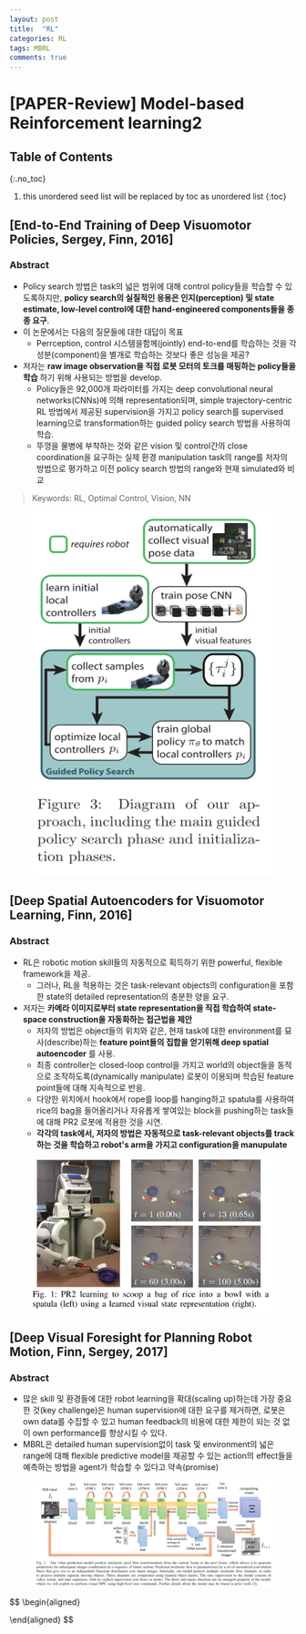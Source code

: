 ```yaml
---
layout: post
title:  "RL"
categories: RL
tags: MBRL
comments: true
---
```


# [PAPER-Review] Model-based Reinforcement learning2


## Table of Contents
{:.no_toc}
1. this unordered seed list will be replaced by toc as unordered list
{:toc}


## [End-to-End Training of Deep Visuomotor Policies, Sergey, Finn, 2016]

### Abstract

- Policy search 방법은 task의 넓은 범위에 대해 control policy들을 학습할 수 있도록하지만, __policy search의 실질적인 응용은 인지(perception) 및 state estimate, low-level control에 대한 hand-engineered components들을 종종 요구__.
- 이 논문에서는 다음의 질문들에 대한 대답이 목표
    - Perrception, control 시스템을함께(jointly) end-to-end를 학습하는 것을 각 성분(component)을 별개로 학습하는 것보다 좋은 성능을 제공?
- 저자는 __raw image observation을 직접 로봇 모터의 토크를 매핑하는 policy들을 학습__ 하기 위해 사용되는 방법을 develop.
  - Policy들은 92,000개 파라미터를 가지는 deep convolutional neural networks(CNNs)에 의해 representation되며, simple trajectory-centric RL 방법에서 제공된 supervision을 가지고 policy search를 supervised learning으로 transformation하는 guided policy search 방법을 사용하여 학습.
  - 뚜껑을 물병에 부착하는 것와 같은 vision 및 control간의 close coordination을 요구하는 실제 환경 manipulation task의 range를 저자의 방법으로 평가하고 이전 policy search 방법의 range와 현재 simulated와 비교 

> Keywords: RL, Optimal Control, Vision, NN


<figure>
  <img alt="An image with a caption" src="/assets/img/Paper/End-to-End_Training/1.png" class="lead"   style="width:480px; height:640px"/>
</figure>




## [Deep Spatial Autoencoders for Visuomotor Learning, Finn, 2016]



### Abstract

- RL은 robotic motion skill들의 자동적으로 획득하기 위한 powerful, flexible framework을 제공.
  - 그러나, RL을 적용하는 것은 task-relevant objects의 configuration을 포함한 state의 detailed representation의 충분한 양을 요구.
- 저자는 __카메라 이미지로부터 state representation을 직접 학습하여 state-space construction을 자동화하는 접근법을 제안__
  - 저자의 방법은 object들의 위치와 같은, 현재 task에 대한 environment를 묘사(describe)하는 __feature point들의 집합을 얻기위해 deep spatial autoencoder__ 를 사용.
  - 최종 controller는 closed-loop control을 가지고 world의 object들을 동적으로 조작하도록(dynamically manipulate) 로봇이 이용되며 학습된 feature point들에 대해 지속적으로 반응.
  - 다양한 위치에서 hook에서 rope를 loop를 hanging하고 spatula를 사용하여 rice의 bag을 들어올리거나 자유롭게 쌓여있는 block을 pushing하는 task들에 대해 PR2 로봇에 적용한 것을 시연. 
  - __각각의 task에서, 저자의 방법은 자동적으로 task-relevant objects를 track하는 것을 학습하고 robot's arm을 가지고 configuration을 manupulate__

<figure>
  <img alt="An image with a caption" src="/assets/img/Paper/Deep-Spartial-Autoencoders/1.png" class="lead"   style="width:480px; height=:360px"/>
</figure>




## [Deep Visual Foresight for Planning Robot Motion, Finn, Sergey, 2017]

### Abstract

- 많은 skill 및 환경들에 대한 robot learning을 확대(scaling up)하는데 가장 중요한 것(key challenge)은 human supervision에 대한 요구를 제거하면, 로봇은 own data를 수집할 수 있고 human feedback의 비용에 대한 제한이 되는 것 없이 own performance를 향상시킬 수 있다.
- MBRL은 detailed human supervision없이 task 및 environment의 넓은 range에 대해 flexible predictive model을 제공할 수 있는 action의 effect들을 예측하는 방법을 agent가 학습할 수 있다고 약속(promise)


<figure>
  <img alt="An image with a caption" src="/assets/img/Paper/Deep-visual-foresight/1.png" class="lead"   style="width:480px; height=:360px"/>
</figure>


$$
\begin{aligned}


\end{aligned}
$$

